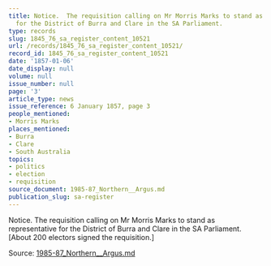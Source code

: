```yaml
---
title: Notice.  The requisition calling on Mr Morris Marks to stand as representative
  for the District of Burra and Clare in the SA Parliament.
type: records
slug: 1845_76_sa_register_content_10521
url: /records/1845_76_sa_register_content_10521/
record_id: 1845_76_sa_register_content_10521
date: '1857-01-06'
date_display: null
volume: null
issue_number: null
page: '3'
article_type: news
issue_reference: 6 January 1857, page 3
people_mentioned:
- Morris Marks
places_mentioned:
- Burra
- Clare
- South Australia
topics:
- politics
- election
- requisition
source_document: 1985-87_Northern__Argus.md
publication_slug: sa-register
---
```


Notice.  The requisition calling on Mr Morris Marks to stand as representative for the District of Burra and Clare in the SA Parliament.  [About 200 electors signed the requisition.]

Source: [1985-87_Northern__Argus.md](/downloads/markdown/1985-87_Northern__Argus.md)
